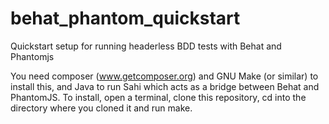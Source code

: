 behat_phantom_quickstart
========================

Quickstart setup for running headerless BDD tests with Behat and Phantomjs

You need composer (www.getcomposer.org) and GNU Make (or similar) to install this, and Java to run Sahi which acts as a bridge between Behat and PhantomJS. To install, open a terminal, clone this repository, cd into the directory where you cloned it and run make.
